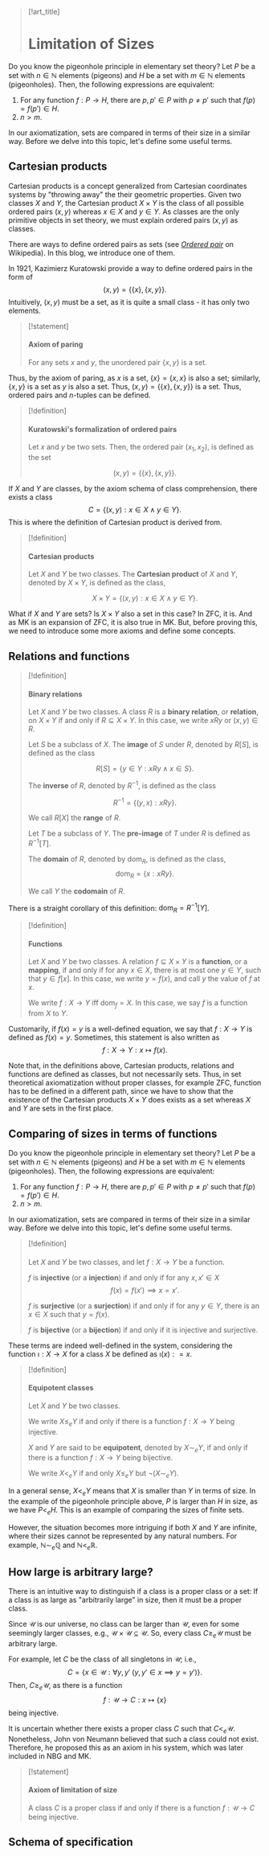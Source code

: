 > [!art_title]
> 
> # Limitation of Sizes
> 



Do you know the pigeonhole principle in elementary set theory? Let $P$ be a set with $n \in \mathbb N$ elements (pigeons) and $H$ be a set with $m \in \mathbb N$ elements (pigeonholes). Then, the following expressions are equivalent:

1. For any function $f: P \to H$, there are $p, p' \in P$ with $p \ne p'$ such that $f(p) = f(p') \in H$.
2. $n > m$.

In our axiomatization, sets are compared in terms of their size in a similar way. Before we delve into this topic, let's define some useful terms.

## Cartesian products

Cartesian products is a concept generalized from Cartesian coordinates systems by "throwing away" the their geometric properties. Given two classes $X$ and $Y$, the Cartesian product $X \times Y$ is the class of all possible ordered pairs $(x,y)$ whereas $x \in X$ and $y \in Y$. As classes are the only primitive objects in set theory, we must explain ordered pairs $(x,y)$ as classes.

There are ways to define ordered pairs as sets (see [*Ordered pair*](https://en.wikipedia.org/wiki/Ordered_pair#Kuratowski's_definition) on Wikipedia). In this blog, we introduce one of them.

In 1921, Kazimierz Kuratowski provide a way to define ordered pairs in the form of
$$
(x,y) = \{ \{x\}, \{x,y\} \}.
$$
Intuitively, $(x,y)$ must be a set, as it is quite a small class - it has only two elements.

> [!statement]
> 
> #### Axiom of paring
> 
> For any sets $x$ and $y$, the unordered pair $\{x,y\}$ is a set.

Thus, by the axiom of paring, as $x$ is a set, $\{x\} = \{x,x\}$ is also a set; similarly, $\{x,y\}$ is a set as $y$ is also a set. Thus, $(x,y) = \{ \{x\}, \{x,y\} \}$ is a set. Thus, ordered pairs and $n$-tuples can be defined.

> [!definition]
> 
> #### Kuratowski's formalization of ordered pairs
> 
> Let $x$ and $y$ be two sets. Then, the ordered pair $(x_1, x_2)$, is defined as the set
> 
> $$
> (x,y) = \{\{x\}, \{x,y\}\}.
> $$



If $X$ and $Y$ are classes, by the axiom schema of class comprehension, there exists a class
$$
C = \{ (x,y): x \in X \land y \in Y \}.
$$
This is where the definition of Cartesian product is derived from.

> [!definition]
> 
> #### Cartesian products
> 
> Let $X$ and $Y$ be two classes. The **Cartesian product** of $X$ and $Y$, denoted by $X \times Y$, is defined as the class,
> 
> $$
> X \times Y = \{ (x,y) : x \in X \land y \in Y \}.
> $$

What if $X$ and $Y$ are sets? Is $X \times Y$ also a set in this case? In ZFC, it is. And as MK is an expansion of ZFC, it is also true in MK. But, before proving this, we need to introduce some more axioms and define some concepts.

## Relations and functions

> [!definition]
> 
> #### Binary relations
> 
> Let $X$ and $Y$ be two classes. A class $R$ is a **binary relation**, or **relation**, on $X \times Y$ if and only if $R \subseteq X \times Y$. In this case, we write $xRy$ or $(x,y) \in R$.
> 
> Let $S$ be a subclass of $X$. The **image** of $S$ under $R$, denoted by $R[S]$, is defined as the class
> 
> $$
> R[S] = \{ y \in Y: xRy \land x \in S \}.
> $$
> 
> The **inverse** of $R$, denoted by $R^{-1}$, is defined as the class
> 
> $$
> R^{-1} = \{ (y,x): xRy \}.
> $$
> 
> We call $R[X]$ the **range** of $R$.
> 
> Let $T$ be a subclass of $Y$. The **pre-image** of $T$ under $R$ is defined as $R^{-1}[T]$.
> 
> The **domain** of $R$, denoted by $\mathrm{dom}_R$, is defined as the class,
> $$
> \mathrm{dom}_R = \{x: xRy\}.
> $$
> 
> We call $Y$ the **codomain** of $R$.

There is a straight corollary of this definition: $\mathrm{dom}_R = R^{-1}[Y]$.

> [!definition]
> 
> #### Functions
> 
> Let $X$ and $Y$ be two classes. A relation $f \subseteq X \times Y$ is a **function**, or a **mapping**, if and only if for any $x \in X$, there is at most one $y \in Y$, such that $y \in f[x]$. In this case, we write $y = f(x)$, and call $y$ the value of $f$ at $x$.
> 
> We write $f: X \to Y$ iff $\mathrm{dom}_f = X$. In this case, we say $f$ is a function from $X$ to $Y$.

Customarily, if $f(x) = y$ is a well-defined equation, we say that $f:X \to Y$ is defined as $f(x) = y$. Sometimes, this statement is also written as
$$
f: X \to Y : x \mapsto f(x).
$$

Note that, in the definitions above, Cartesian products, relations and functions are defined as classes, but not necessarily sets. Thus, in set theoretical axiomatization without proper classes, for example ZFC, function has to be defined in a different path, since we have to show that the existence of the Cartesian products $X \times Y$ does exists as a set whereas $X$ and $Y$ are sets in the first place.

## Comparing of sizes in terms of functions

Do you know the pigeonhole principle in elementary set theory? Let $P$ be a set with $n \in \mathbb N$ elements (pigeons) and $H$ be a set with $m \in \mathbb N$ elements (pigeonholes). Then, the following expressions are equivalent:

1. For any function $f: P \to H$, there are $p, p' \in P$ with $p \ne p'$ such that $f(p) = f(p') \in H$.
2. $n > m$.

In our axiomatization, sets are compared in terms of their size in a similar way. Before we delve into this topic, let's define some useful terms.

> [!definition]
> 
> ####
> 
> Let $X$ and $Y$ be two classes, and let $f: X \to Y$ be a function.
> 
> $f$ is **injective** (or a **injection**) if and only if for any $x, x' \in X$
> $$
> f(x) = f(x') \implies x = x'.
> $$
> 
> $f$ is **surjective** (or a **surjection**) if and only if for any $y \in Y$, there is an $x \in X$ such that $y = f(x)$.
> 
> $f$ is **bijective** (or a **bijection**) if and only if it is injective and surjective.

These terms are indeed well-defined in the system, considering the function $\imath: X \to X$ for a class $X$ be defined as $\imath(x): = x$.

> [!definition]
> 
> #### Equipotent  classes
> 
> Let $X$ and $Y$ be two classes.
> 
> We write $X \le_e Y$ if and only if there is a function $f: X \to Y$ being injective.
> 
> $X$ and $Y$ are said to be **equipotent**, denoted by $X \sim_e Y$, if and only if there is a function $f:X \to Y$ being bijective.
> 
> We write $X <_e Y$ if and only $X \le_e Y$ but $\neg(X \sim_e Y)$.

In a general sense, $X <_e Y$ means that $X$ is smaller than $Y$ in terms of size. In the example of the pigeonhole principle above, $P$ is larger than $H$ in size, as we have $P <_e H$. This is an example of comparing the sizes of finite sets.

However, the situation becomes more intriguing if both $X$ and $Y$ are infinite, where their sizes cannot be represented by any natural numbers. For example, $\mathbb N \sim_e \mathbb Q$ and $\mathbb N <_e \mathbb R$.

## How large is arbitrary large?

There is an intuitive way to distinguish if a class is a proper class or a set: If a class is as large as "arbitrarily large" in size, then it must be a proper class.

Since $\mathscr U$ is our universe, no class can be larger than $\mathscr U$, even for some seemingly larger classes, e.g., $\mathscr U \times \mathscr U \subseteq \mathscr U$. So, every class $C \ge_e \mathscr U$ must be arbitrary large.

For example, let $C$ be the class of all singletons in $\mathscr U$; i.e.,
$$
C = \{ x \in \mathscr U: \forall y,y'\; (y,y' \in x \implies y = y') \}.
$$
Then, $C \ge_e \mathscr U$, as there is a function
$$
f: \mathscr U \to C: x \mapsto \{x\}
$$
being injective.

It is uncertain whether there exists a proper class $C$ such that $C <_e \mathscr{U}$. Nonetheless, John von Neumann believed that such a class could not exist. Therefore, he proposed this as an axiom in his system, which was later included in NBG and MK.

> [!statement]
> 
> #### Axiom of limitation of size
> 
> A class $C$ is a proper class if and only if there is a function $f: \mathscr U \to C$ being injective.

## Schema of specification

